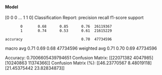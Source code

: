 #### Model
[0 0 0 ... 1 1 0]
Classification Report:
              precision    recall  f1-score   support

           0       0.68      0.85      0.76  26119367
           1       0.74      0.53      0.61  21615229

    accuracy                           0.70  47734596
   macro avg       0.71      0.69      0.68  47734596
weighted avg       0.71      0.70      0.69  47734596

Accuracy: 0.7006605439794651
Confusion Matrix:
[[22071382  4047985]
 [10240863 11374366]]
Confusion Matrix (%):
[[46.23770567  8.48019118]
 [21.45375442 23.82834873]]
